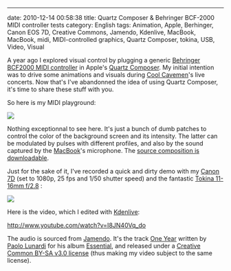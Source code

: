 ---
date: 2010-12-14 00:58:38
title: Quartz Composer & Behringer BCF-2000 MIDI controller tests
category: English
tags: Animation, Apple, Berhinger, Canon EOS 7D, Creative Commons, Jamendo, Kdenlive, MacBook, MacBook, midi, MIDI-controlled graphics, Quartz Composer, tokina, USB, Video, Visual

A year ago I explored visual control by plugging a generic [Behringer BCF2000 MIDI controller](http://amzn.com/B000CZ0RJ2/?tag=kevideld-20)  in Apple's [Quartz Composer](http://en.wikipedia.org/wiki/Quartz_Composer). My initial intention was to drive some animations and visuals during [Cool Cavemen](http://coolcavemen.com)'s live concerts. Now that's I've abandonned the idea of using Quartz Composer, it's time to share these stuff with you.

So here is my MIDI playground:

![](/uploads/2010/quartz-composer-midi-playground.png)

Nothing exceptionnal to see here. It's just a bunch of dumb patches to control the color of the background screen and its intensity. The latter can be modulated by pulses with different profiles, and also by the sound captured by the [MacBook](http://amzn.com/B002QQ8H8I/?tag=kevideld-20)'s microphone. The [source composition is downloadable](http://kevin.deldycke.com/documents/midi-controlled-playground.qtz).



Just for the sake of it, I've recorded a quick and dirty demo with my [Canon 7D](http://amzn.com/B002NEGTTW/?tag=kevideld-20)  (set to 1080p, 25 fps and 1/50 shutter speed) and the fantastic [Tokina 11-16mm f/2.8](http://amzn.com/B0014Z3XMC/?tag=kevideld-20) :

![](/uploads/2010/behind-the-scene-of-bcf2000-and-quartz-composer-video.jpg)

Here is the video, which I edited with [Kdenlive](http://www.kdenlive.org):

http://www.youtube.com/watch?v=I8JN40Vq_do

The audio is sourced from [Jamendo](http://jamendo.com). It's the track [One Year](http://jamendo.com/track/556566) written by [Paolo Lunardi](http://jamendo.com/artist/Paolo_Lunardi) for his album [Essential](http://jamendo.com/album/64689), and released under a [Creative Common BY-SA v3.0 license](http://creativecommons.org/licenses/by-sa/3.0/) (thus making my video subject to the same license).
